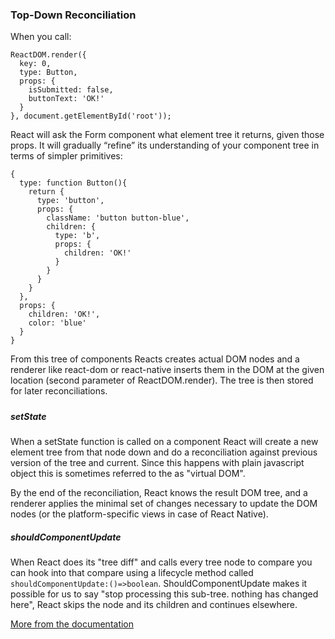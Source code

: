 ### Top-Down Reconciliation

When you call:

```
ReactDOM.render({
  key: 0,
  type: Button,
  props: {
    isSubmitted: false,
    buttonText: 'OK!'
  }
}, document.getElementById('root'));
```

React will ask the Form component what element tree it returns, given those props. It will gradually “refine” its understanding of your component tree in terms of simpler primitives:

```
{
  type: function Button(){
    return {
      type: 'button',
      props: {
        className: 'button button-blue',
        children: {
          type: 'b',
          props: {
            children: 'OK!'
          }
        }
      }
    }
  },
  props: {
    children: 'OK!',
    color: 'blue'
  }
}
```

From this tree of components Reacts creates actual DOM nodes and a renderer like react-dom or react-native inserts them in the DOM at the given location \(second parameter of ReactDOM.render\). The tree is then stored for later reconciliations.

##### 

##### setState

When a setState function is called on a component React will create a new element tree from that node down and do a reconciliation against previous version of the tree and current. Since this happens with plain javascript object this is sometimes referred to the as "virtual DOM".

By the end of the reconciliation, React knows the result DOM tree, and a renderer  applies the minimal set of changes necessary to update the DOM nodes \(or the platform-specific views in case of React Native\).

##### shouldComponentUpdate

When React does its "tree diff" and calls every tree node to compare you can hook into that compare using a lifecycle method called `shouldComponentUpdate:()=>boolean`.  ShouldComponentUpdate makes it possible for us to say "stop processing this sub-tree. nothing has changed here", React skips the node and its children and continues elsewhere.

[More from the documentation](https://facebook.github.io/react/docs/optimizing-performance.html#shouldcomponentupdate-in-action)


